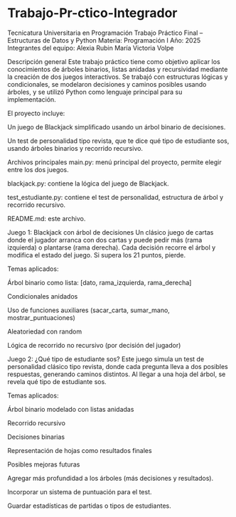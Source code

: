 # Trabajo-Pr-ctico-Integrador
Tecnicatura Universitaria en Programación
Trabajo Práctico Final – Estructuras de Datos y Python 
Materia: Programación I
Año: 2025
Integrantes del equipo:
Alexia Rubin
María Victoria Volpe


Descripción general
Este trabajo práctico tiene como objetivo aplicar los conocimientos de árboles binarios, listas anidadas y recursividad mediante la creación de dos juegos interactivos. Se trabajó con estructuras lógicas y condicionales, se modelaron decisiones y caminos posibles usando árboles, y se utilizó Python como lenguaje principal para su implementación.

El proyecto incluye:

Un juego de Blackjack simplificado usando un árbol binario de decisiones.

Un test de personalidad tipo revista, que te dice qué tipo de estudiante sos, usando árboles binarios y recorrido recursivo.

Archivos principales
main.py: menú principal del proyecto, permite elegir entre los dos juegos.

blackjack.py: contiene la lógica del juego de Blackjack.

test_estudiante.py: contiene el test de personalidad, estructura de árbol y recorrido recursivo.

README.md: este archivo.

Juego 1: Blackjack con árbol de decisiones
Un clásico juego de cartas donde el jugador arranca con dos cartas y puede pedir más (rama izquierda) o plantarse (rama derecha). Cada decisión recorre el árbol y modifica el estado del juego. Si supera los 21 puntos, pierde.

Temas aplicados:

Árbol binario como lista: [dato, rama_izquierda, rama_derecha]

Condicionales anidados

Uso de funciones auxiliares (sacar_carta, sumar_mano, mostrar_puntuaciones)

Aleatoriedad con random

Lógica de recorrido no recursivo (por decisión del jugador)

Juego 2: ¿Qué tipo de estudiante sos?
Este juego simula un test de personalidad clásico tipo revista, donde cada pregunta lleva a dos posibles respuestas, generando caminos distintos. Al llegar a una hoja del árbol, se revela qué tipo de estudiante sos.

Temas aplicados:

Árbol binario modelado con listas anidadas

Recorrido recursivo

Decisiones binarias

Representación de hojas como resultados finales


Posibles mejoras futuras

Agregar más profundidad a los árboles (más decisiones y resultados).

Incorporar un sistema de puntuación para el test.

Guardar estadísticas de partidas o tipos de estudiantes.



